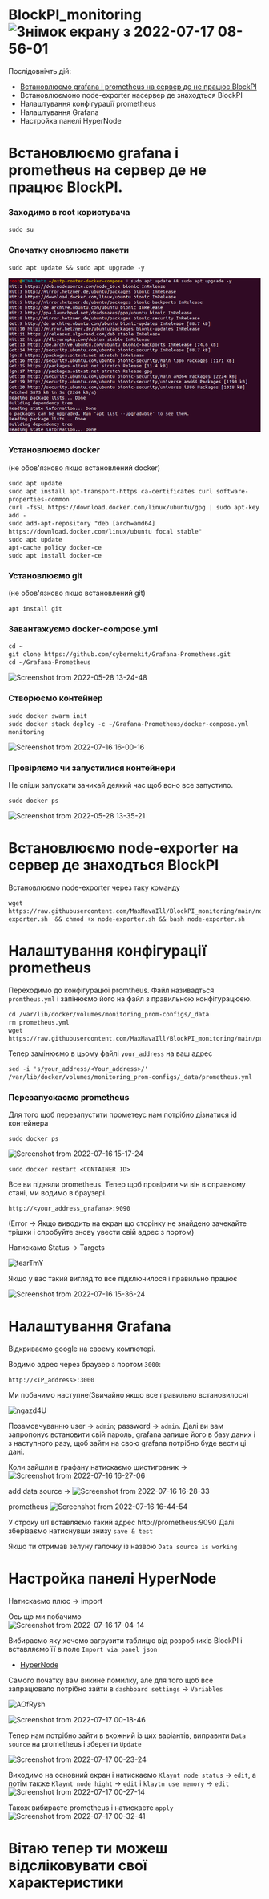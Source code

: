 # BlockPI_monitoring ![Знімок екрану з 2022-07-17 08-56-01](https://user-images.githubusercontent.com/102728347/179386027-b97e9095-fa40-4540-8c22-c32c41f165e8.png) 

Послідовнічть дій:
* [Встановлюємо grafana і prometheus на сервер де не працює BlockPI](https://github.com/MaxMavaIll/BlockPI_monitoring/blob/main/web3.md#%D0%B2%D1%81%D1%82%D0%B0%D0%BD%D0%BE%D0%B2%D0%BB%D1%8E%D1%94%D0%BC%D0%BE-grafana-%D1%96-prometheus-%D0%BD%D0%B0-%D1%81%D0%B5%D1%80%D0%B2%D0%B5%D1%80-%D0%B4%D0%B5-%D0%BD%D0%B5-%D0%BF%D1%80%D0%B0%D1%86%D1%8E%D1%94-blockpi)
* Встановлюємоно node-exporter насервер де знаходться BlockPI
* Налаштування конфігурації prometheus
* Налаштування Grafana
* Настройка панелі HyperNode



# Встановлюємо grafana і prometheus на сервер де не працює BlockPI.

### Заходимо в root користувача
```
sudo su

```

### Спочатку оновлюємо пакети
```
sudo apt update && sudo apt upgrade -y

```
![Image text](https://github.com/cybernekit/RouterSetupGuide/blob/main/img/Screenshot%20from%202022-05-17%2016-49-11.png)
### Установлюємо docker
(не обов'язково якщо встановлений docker)
```
sudo apt update
sudo apt install apt-transport-https ca-certificates curl software-properties-common
curl -fsSL https://download.docker.com/linux/ubuntu/gpg | sudo apt-key add -
sudo add-apt-repository "deb [arch=amd64] https://download.docker.com/linux/ubuntu focal stable"
sudo apt update
apt-cache policy docker-ce
sudo apt install docker-ce

```
### Установлюємо git
(не обов'язково якщо встановлений git)
```
apt install git

```

### Завантажуємо docker-compose.yml
```
cd ~
git clone https://github.com/cybernekit/Grafana-Prometheus.git
cd ~/Grafana-Prometheus

```
![Screenshot from 2022-05-28 13-24-48](https://user-images.githubusercontent.com/59205554/170821373-17d41ca2-0a57-4721-a64d-1dce8ee9f8a3.png)

### Створюємо контейнер
```
sudo docker swarm init
sudo docker stack deploy -c ~/Grafana-Prometheus/docker-compose.yml monitoring

```

![Screenshot from 2022-07-16 16-00-16](https://user-images.githubusercontent.com/102728347/179355943-5608a86a-2b56-4a56-b2f7-b31afaabc575.png)


### Провіряємо чи запустилися контейнери
Не спіши запускати зачикай деякий час щоб воно все запустило.

```
sudo docker ps

```

![Screenshot from 2022-05-28 13-35-21](https://user-images.githubusercontent.com/59205554/170821748-022e38d8-d824-465a-8979-334cff2ca31f.png)

 
# Встановлюємо node-exporter на сервер де знаходться BlockPI
Встановлюємо node-exporter через таку команду
```
wget https://raw.githubusercontent.com/MaxMavaIll/BlockPI_monitoring/main/node-exporter.sh  && chmod +x node-exporter.sh && bash node-exporter.sh

```


# Налаштування конфігурації prometheus
Переходимо до конфігурацюї promtheus. Файл називадться `promtheus.yml` і запінюємо його на файл з правильною конфігурацюєю.
```
cd /var/lib/docker/volumes/monitoring_prom-configs/_data
rm prometheus.yml
wget https://raw.githubusercontent.com/MaxMavaIll/BlockPI_monitoring/main/prometheus.yml

```

Тепер замінюємо в цьому файлі `your_address` на ваш адрес
```
sed -i 's/your_address/<Your_address>/' /var/lib/docker/volumes/monitoring_prom-configs/_data/prometheus.yml
```
### Перезапускаємо prometheus
Для того щоб перезапустити прометеус нам потрібно дізнатися id контейнера
```
sudo docker ps

```
![Screenshot from 2022-07-16 15-17-24](https://user-images.githubusercontent.com/102728347/179354582-efc6efda-bd83-4a37-93c6-0f3a2b43e6e8.png)

```
sudo docker restart <CONTAINER ID>
```
Все ви підняли prometheus. 
Тепер щоб провірити чи він в справному стані, ми водимо в браузері.
```
http://<your_address_grafana>:9090
```
(Error -> Якщо виводить на екран що сторінку не знайдено зачекайте трішки і спробуйте знову увести свій адрес з портом)

Натискамо Status -> Targets

![tearTmY](https://user-images.githubusercontent.com/102728347/179355096-409b3161-6675-43d9-b543-80b9ecafb370.jpeg)

Якщо у вас такий вигляд то все підключилося і правильно працює 

![Screenshot from 2022-07-16 15-36-24](https://user-images.githubusercontent.com/102728347/179355199-eed91018-6d6c-49bc-a3e3-463b04f64932.png)

# Налаштування Grafana

Відкриваємо google на своєму компютері. 

Водимо адрес через браузер з портом `3000`:
```
http://<IP_address>:3000
```
Ми побачимо наступне(Звичайно якщо все правильно встановилося)

![ngazd4U](https://user-images.githubusercontent.com/102728347/179351515-3004bcf9-edff-4445-8658-416eadf7e41d.jpeg)

Позамовчуванню user -> `admin`; password -> `admin`.
Далі ви вам запропонує встановити свій пароль, grafana запише його в базу даних і з наступного разу, щоб зайти на свою grafana потрібно буде вести ці дані.

Коли зайшли в графану натискаємо шистиграник -> ![Screenshot from 2022-07-16 16-27-06](https://user-images.githubusercontent.com/102728347/179356902-73f0009d-36bd-49f7-b012-3516869bebdd.png) 

add data source -> ![Screenshot from 2022-07-16 16-28-33](https://user-images.githubusercontent.com/102728347/179356942-de8fa026-0365-43a6-9a3f-6d52c37d9450.png)

prometheus
![Screenshot from 2022-07-16 16-44-54](https://user-images.githubusercontent.com/102728347/179357543-57fea3cc-e144-47c3-878a-d5f11790accf.png)

У строку url вставляємо такий адрес http://prometheus:9090
Далі зберізаємо натиснувши знизу `save & test`

Якщо ти отримав зелуну галочку із назвою
`Data source is working`

# Настройка панелі HyperNode

Натискаємо плюс -> import

Ось що ми побачимо  
![Screenshot from 2022-07-16 17-04-14](https://user-images.githubusercontent.com/102728347/179358209-ecd023cf-1ca3-47f9-82b5-5c20b5ceb039.png)

Вибираємо яку хочемо загрузити таблицю від розробників BlockPI
і вставляємо її в поле `Import via panel json`

* [HyperNode](https://github.com/MaxMavaIll/BlockPI_monitoring/blob/main/HyperNode.json)

Самого початку вам викине помилку, але для того щоб все запрацювало потрібно зайти в `dashboard settings` -> `Variables`

![AOfRysh](https://user-images.githubusercontent.com/102728347/179372068-436382f2-18b6-457d-be8a-7d39afc12751.jpeg)

![Screenshot from 2022-07-17 00-18-46](https://user-images.githubusercontent.com/102728347/179372230-96412459-f16d-4c85-bd81-8710e044e1c5.png)

Тепер нам потрібно зайти в вкожний із цих варіантів, виправити `Data source` на prometheus і зберегти `Update`

![Screenshot from 2022-07-17 00-23-24](https://user-images.githubusercontent.com/102728347/179372346-c3cde8c1-49b6-45d0-ac90-1a5e42a37f67.png)

Виходимо на основний екран і натискаємо `Klaynt node status` -> `edit`, а потім также `Klaynt node hight` -> `edit` і `klaytn use memory` -> `edit`
![Screenshot from 2022-07-17 00-27-14](https://user-images.githubusercontent.com/102728347/179372502-fec90a30-9cb4-4242-9016-0ff83a739dba.png)

Також вибираєте prometheus і натискаєте `apply`
![Screenshot from 2022-07-17 00-32-41](https://user-images.githubusercontent.com/102728347/179372586-52b32e64-d397-4d31-8328-9d34fa1d3960.png)


# Вітаю тепер ти можеш відсліковувати свої характеристики

